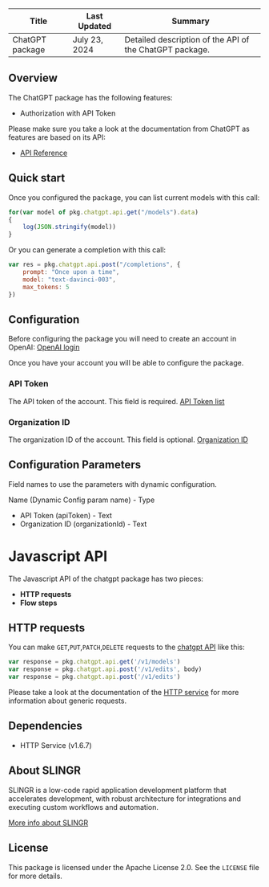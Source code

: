 <table class="table" style="margin-top: 10px">
    <thead>
    <tr>
        <th>Title</th>
        <th>Last Updated</th>
        <th>Summary</th>
    </tr>
    </thead>
    <tbody>
    <tr>
        <td>ChatGPT package</td>
        <td>July 23, 2024</td>
        <td>Detailed description of the API of the ChatGPT package.</td>
    </tr>
    </tbody>
</table>

## Overview

The ChatGPT package has the following features:

- Authorization with API Token

Please make sure you take a look at the documentation from ChatGPT as features are based on its API:

- [API Reference](https://platform.openai.com/docs/introduction)

## Quick start

Once you configured the package, you can list current models with this call:

```js
for(var model of pkg.chatgpt.api.get("/models").data)
{ 
    log(JSON.stringify(model))
}
```

Or you can generate a completion with this call:

```js
var res = pkg.chatgpt.api.post("/completions", {
    prompt: "Once upon a time",
    model: "text-davinci-003",
    max_tokens: 5
})
```

## Configuration

Before configuring the package you will need to create an account in OpenAI:
[OpenAI login](https://platform.openai.com/signup?launch)

Once you have your account you will be able to configure the package.

### API Token

The API token of the account. This field is required. [API Token list](https://platform.openai.com/account/api-keys)

### Organization ID

The organization ID of the account. This field is optional. [Organization ID](https://platform.openai.com/account/org-settings)

## Configuration Parameters
Field names to use the parameters with dynamic configuration.

Name (Dynamic Config param name) - Type
* API Token (apiToken) - Text
* Organization ID (organizationId) - Text

# Javascript API

The Javascript API of the chatgpt package has two pieces:

- **HTTP requests**
- **Flow steps**

## HTTP requests
You can make `GET`,`PUT`,`PATCH`,`DELETE` requests to the [chatgpt API](https://platform.openai.com/docs/introduction) like this:
```javascript
var response = pkg.chatgpt.api.get('/v1/models')
var response = pkg.chatgpt.api.post('/v1/edits', body)
var response = pkg.chatgpt.api.post('/v1/edits')
```

Please take a look at the documentation of the [HTTP service](https://github.com/slingr-stack/http-service)
for more information about generic requests.

## Dependencies
* HTTP Service (v1.6.7)

## About SLINGR

SLINGR is a low-code rapid application development platform that accelerates development, with robust architecture for integrations and executing custom workflows and automation.

[More info about SLINGR](https://slingr.io)

## License

This package is licensed under the Apache License 2.0. See the `LICENSE` file for more details.
